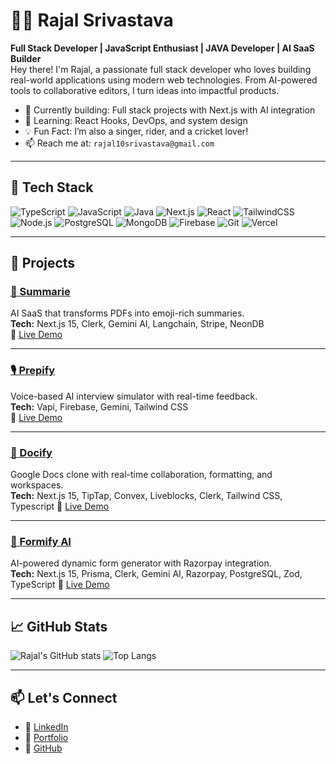 # 🧑‍💻 Rajal Srivastava

**Full Stack Developer | JavaScript Enthusiast | JAVA Developer | AI SaaS Builder**  
Hey there! I'm Rajal, a passionate full stack developer who loves building real-world applications using modern web technologies. From AI-powered tools to collaborative editors, I turn ideas into impactful products.

- 🔭 Currently building: Full stack projects with Next.js with AI integration
- 🌱 Learning: React Hooks, DevOps, and system design
- 💡 Fun Fact: I’m also a singer, rider, and a cricket lover!
- 📫 Reach me at: `rajal10srivastava@gmail.com`

---

## 🚀 Tech Stack

![TypeScript](https://img.shields.io/badge/-TypeScript-3178C6?style=flat&logo=typescript&logoColor=white)
![JavaScript](https://img.shields.io/badge/-JavaScript-F7DF1E?style=flat&logo=javascript&logoColor=black)
![Java](https://img.shields.io/badge/-Java-007396?style=flat&logo=java&logoColor=white)
![Next.js](https://img.shields.io/badge/-Next.js-000000?style=flat&logo=next.js)
![React](https://img.shields.io/badge/-React-61DAFB?style=flat&logo=react&logoColor=black)
![TailwindCSS](https://img.shields.io/badge/-TailwindCSS-38B2AC?style=flat&logo=tailwind-css&logoColor=white)
![Node.js](https://img.shields.io/badge/-Node.js-339933?style=flat&logo=node.js&logoColor=white)
![PostgreSQL](https://img.shields.io/badge/-PostgreSQL-4169E1?style=flat&logo=postgresql&logoColor=white)
![MongoDB](https://img.shields.io/badge/-MongoDB-47A248?style=flat&logo=mongodb&logoColor=white)
![Firebase](https://img.shields.io/badge/-Firebase-FFCA28?style=flat&logo=firebase&logoColor=black)
![Git](https://img.shields.io/badge/-Git-F05032?style=flat&logo=git&logoColor=white)
![Vercel](https://img.shields.io/badge/-Vercel-000?style=flat&logo=vercel&logoColor=white)

---

## 💼 Projects

### [📝 Summarie](https://github.com/rajalsrivastava/summarie)  
AI SaaS that transforms PDFs into emoji-rich summaries.  
**Tech:** Next.js 15, Clerk, Gemini AI, Langchain, Stripe, NeonDB  
🔗 [Live Demo](https://summarie.vercel.app/)

---

### [🎙️ Prepify](https://github.com/rajalsrivastava/prepify)  
Voice-based AI interview simulator with real-time feedback.  
**Tech:** Vapi, Firebase, Gemini, Tailwind CSS  
🔗 [Live Demo](https://prepify-ai.vercel.app/)

---

### [📄 Docify](https://github.com/rajalsrivastava/docify)  
Google Docs clone with real-time collaboration, formatting, and workspaces.  
**Tech:** Next.js 15, TipTap, Convex, Liveblocks, Clerk, Tailwind CSS, Typescript
🔗 [Live Demo](https://docify-rajal.vercel.app/)

---

### [🧠 Formify AI](https://github.com/rajalsrivastava/formify.ai)  
AI-powered dynamic form generator with Razorpay integration.  
**Tech:** Next.js 15, Prisma, Clerk, Gemini AI, Razorpay, PostgreSQL, Zod, TypeScript
🔗 [Live Demo](https://formify-rajal.vercel.app/)

---

## 📈 GitHub Stats

![Rajal's GitHub stats](https://github-readme-stats.vercel.app/api?username=rajalsrivastava&show_icons=true&theme=radical)
![Top Langs](https://github-readme-stats.vercel.app/api/top-langs/?username=rajalsrivastava&layout=compact&theme=radical)

---

## 📫 Let's Connect

- 💼 [LinkedIn](https://linkedin.com/in/rajalsrivastava)
- 🧠 [Portfolio](https://rajal.dev)
- 🐙 [GitHub](https://github.com/rajalsrivastava)
